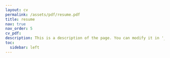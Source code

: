 ```yaml
---
layout: cv
permalink: /assets/pdf/resume.pdf
title: resume
nav: true
nav_order: 5
cv_pdf:
description: This is a description of the page. You can modify it in '_pages/cv.md'. You can also change or remove the top pdf download button.
toc:
  sidebar: left
---
```

